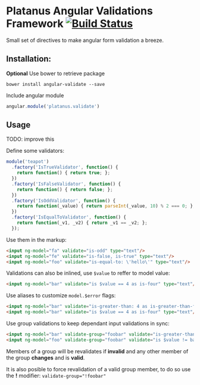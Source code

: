 Platanus Angular Validations Framework [![Build Status](https://secure.travis-ci.org/platanus/angular-validate.png)](https://travis-ci.org/platanus/angular-validate)
===============

Small set of directives to make angular form validation a breeze.

## Installation:

**Optional** Use bower to retrieve package

```
bower install angular-validate --save
```

Include angular module

```javascript
angular.module('platanus.validate')
```

## Usage

TODO: improve this

Define some validators:

```javascript
module('teapot')
  .factory('IsTrueValidator', function() {
    return function() { return true; };
  })
  .factory('IsFalseValidator', function() {
    return function() { return false; };
  })
  .factory('IsOddValidator', function() {
    return function(_value) { return parseInt(_value, 10) % 2 === 0; };
  })
  .factory('IsEqualToValidator', function() {
    return function(_v1, _v2) { return _v1 == _v2; };
  });
```

Use them in the markup:

```html
<input ng-model="fa" validate="is-odd" type="text"/>
<input ng-model="fe" validate="is-false, is-true" type="text"/>
<input ng-model="foo" validate="is-equal-to: \'hello\'" type="text"/>
```

Validations can also be inlined, use `$value` to reffer to model value:

```html
<input ng-model="bar" validate="is $value == 4 as is-four" type="text"/>
```

Use aliases to customize `model.$error` flags:

```html
<input ng-model="bar" validate="is-greater-than: 4 as is-greater-than-four" type="text"/>
<input ng-model="bar" validate="is $value == 4 as is-four" type="text"/>
```

Use group validations to keep dependant input validations in sync:

```html
<input ng-model="bar" validate-group="foobar" validate="is-greater-than: 4" type="text"/>
<input ng-model="foo" validate-group="foobar" validate="is $value != bar as equals-bar" type="text"/>
```

Members of a group will be revalidates if **invalid** and any other member of the group **changes** and is **valid**.

It is also posible to force revalidation of a valid group member, to do so use the **!** modifier: `validate-group="!foobar"`

